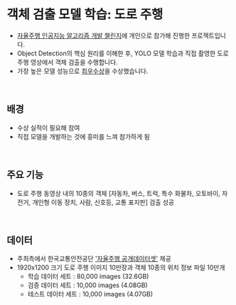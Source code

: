 # 객체 검출 모델 학습: 도로 주행
- [자율주행 인공지능 알고리즘 개발 챌린지](https://challenge.gcontest.co.kr/template/m/frame/info1/16335)에 개인으로 참가해 진행한 프로젝트입니다.
- Object Detection의 핵심 원리를 이해한 후, YOLO 모델 학습과 직접 촬영한 도로 주행 영상에서 객체 검출을 수행합니다.
- 가장 높은 모델 성능으로 [최우수상](https://challenge.gcontest.co.kr/template/m/frame/boardview/16335?boardSeq=1683)을 수상했습니다.

<Br>

## 배경
- 수상 실적이 필요해 참여
- 직접 모델을 개발하는 것에 흥미를 느껴 참가하게 됨

<Br>

## 주요 기능
- 도로 주행 동영상 내의 10종의 객체 [자동차, 버스, 트럭, 특수 화물차, 오토바이, 자전거, 개인형 이동 장치, 사람, 신호등, 교통 표지판] 검출 성공

<Br>

## 데이터
- 주최측에서 한국교통안전공단 ['자율주행 공개데이터셋'](https://challenge.gcontest.co.kr/template/m/frame/downloadlist/16335?q=1368) 제공
- 1920x1200 크기 도로 주행 이미지 10만장과 객체 10종의 위치 정보 파일 10만개
  - 학습 데이터 세트 : 80,000 images (32.6GB)
  - 검증 데이터 세트 : 10,000 images (4.08GB)
  - 테스트 데이터 세트 : 10,000 images (4.07GB)
